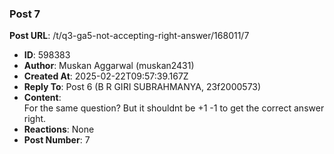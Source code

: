### Post 7
**Post URL**: /t/q3-ga5-not-accepting-right-answer/168011/7
- **ID**: 598383
- **Author**: Muskan Aggarwal (muskan2431)
- **Created At**: 2025-02-22T09:57:39.167Z
- **Reply To**: Post 6 (B R GIRI SUBRAHMANYA, 23f2000573)
- **Content**:  
  For the same question? But it shouldnt be +1 -1 to get the correct answer right.
- **Reactions**: None
- **Post Number**: 7

